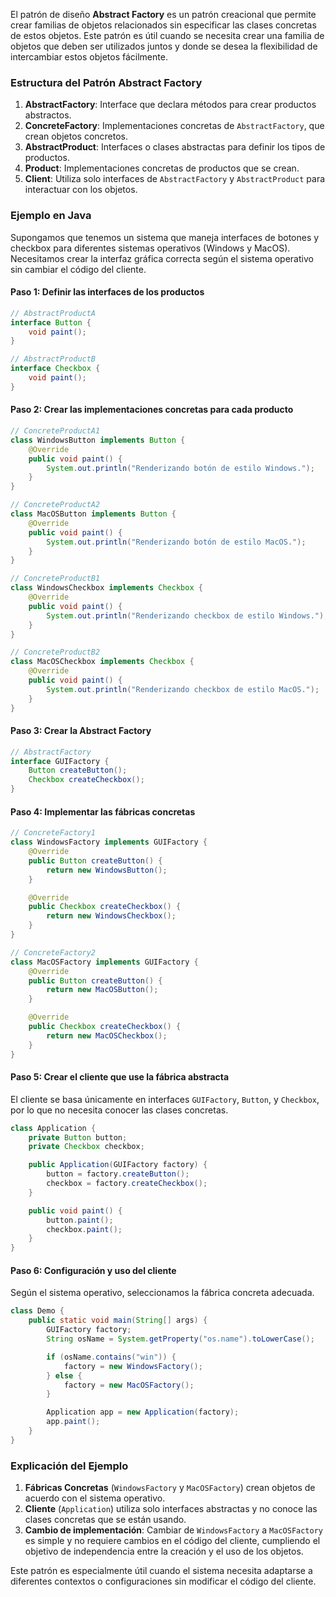 El patrón de diseño **Abstract Factory** es un patrón creacional que permite crear familias de objetos relacionados sin especificar las clases concretas de estos objetos. Este patrón es útil cuando se necesita crear una familia de objetos que deben ser utilizados juntos y donde se desea la flexibilidad de intercambiar estos objetos fácilmente.

### Estructura del Patrón Abstract Factory

1. **AbstractFactory**: Interface que declara métodos para crear productos abstractos.
2. **ConcreteFactory**: Implementaciones concretas de `AbstractFactory`, que crean objetos concretos.
3. **AbstractProduct**: Interfaces o clases abstractas para definir los tipos de productos.
4. **Product**: Implementaciones concretas de productos que se crean.
5. **Client**: Utiliza solo interfaces de `AbstractFactory` y `AbstractProduct` para interactuar con los objetos.

### Ejemplo en Java

Supongamos que tenemos un sistema que maneja interfaces de botones y checkbox para diferentes sistemas operativos (Windows y MacOS). Necesitamos crear la interfaz gráfica correcta según el sistema operativo sin cambiar el código del cliente.

#### Paso 1: Definir las interfaces de los productos

```java
// AbstractProductA
interface Button {
    void paint();
}

// AbstractProductB
interface Checkbox {
    void paint();
}
```

#### Paso 2: Crear las implementaciones concretas para cada producto

```java
// ConcreteProductA1
class WindowsButton implements Button {
    @Override
    public void paint() {
        System.out.println("Renderizando botón de estilo Windows.");
    }
}

// ConcreteProductA2
class MacOSButton implements Button {
    @Override
    public void paint() {
        System.out.println("Renderizando botón de estilo MacOS.");
    }
}

// ConcreteProductB1
class WindowsCheckbox implements Checkbox {
    @Override
    public void paint() {
        System.out.println("Renderizando checkbox de estilo Windows.");
    }
}

// ConcreteProductB2
class MacOSCheckbox implements Checkbox {
    @Override
    public void paint() {
        System.out.println("Renderizando checkbox de estilo MacOS.");
    }
}
```

#### Paso 3: Crear la Abstract Factory

```java
// AbstractFactory
interface GUIFactory {
    Button createButton();
    Checkbox createCheckbox();
}
```

#### Paso 4: Implementar las fábricas concretas

```java
// ConcreteFactory1
class WindowsFactory implements GUIFactory {
    @Override
    public Button createButton() {
        return new WindowsButton();
    }

    @Override
    public Checkbox createCheckbox() {
        return new WindowsCheckbox();
    }
}

// ConcreteFactory2
class MacOSFactory implements GUIFactory {
    @Override
    public Button createButton() {
        return new MacOSButton();
    }

    @Override
    public Checkbox createCheckbox() {
        return new MacOSCheckbox();
    }
}
```

#### Paso 5: Crear el cliente que use la fábrica abstracta

El cliente se basa únicamente en interfaces `GUIFactory`, `Button`, y `Checkbox`, por lo que no necesita conocer las clases concretas.

```java
class Application {
    private Button button;
    private Checkbox checkbox;

    public Application(GUIFactory factory) {
        button = factory.createButton();
        checkbox = factory.createCheckbox();
    }

    public void paint() {
        button.paint();
        checkbox.paint();
    }
}
```

#### Paso 6: Configuración y uso del cliente

Según el sistema operativo, seleccionamos la fábrica concreta adecuada.

```java
class Demo {
    public static void main(String[] args) {
        GUIFactory factory;
        String osName = System.getProperty("os.name").toLowerCase();

        if (osName.contains("win")) {
            factory = new WindowsFactory();
        } else {
            factory = new MacOSFactory();
        }

        Application app = new Application(factory);
        app.paint();
    }
}
```

### Explicación del Ejemplo

1. **Fábricas Concretas** (`WindowsFactory` y `MacOSFactory`) crean objetos de acuerdo con el sistema operativo.
2. **Cliente** (`Application`) utiliza solo interfaces abstractas y no conoce las clases concretas que se están usando.
3. **Cambio de implementación**: Cambiar de `WindowsFactory` a `MacOSFactory` es simple y no requiere cambios en el código del cliente, cumpliendo el objetivo de independencia entre la creación y el uso de los objetos.

Este patrón es especialmente útil cuando el sistema necesita adaptarse a diferentes contextos o configuraciones sin modificar el código del cliente.